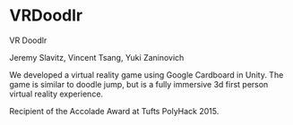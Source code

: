 # VRDoodlr
VR Doodlr

Jeremy Slavitz, Vincent Tsang, Yuki Zaninovich

We developed a virtual reality game using Google Cardboard in Unity.
The game is similar to doodle jump, but is a fully immersive 3d first 
person virtual reality experience.

Recipient of the Accolade Award at Tufts PolyHack 2015.
